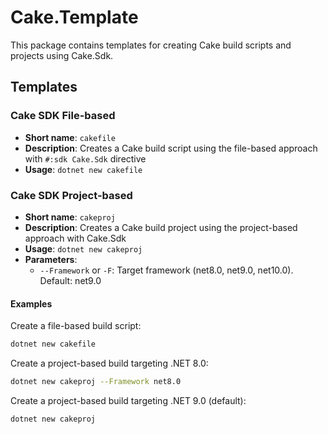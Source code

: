 # Cake.Template

This package contains templates for creating Cake build scripts and projects using Cake.Sdk.

## Templates

### Cake SDK File-based
- **Short name**: `cakefile`
- **Description**: Creates a Cake build script using the file-based approach with `#:sdk Cake.Sdk` directive
- **Usage**: `dotnet new cakefile`

### Cake SDK Project-based
- **Short name**: `cakeproj`
- **Description**: Creates a Cake build project using the project-based approach with Cake.Sdk
- **Usage**: `dotnet new cakeproj`
- **Parameters**:
  - `--Framework` or `-F`: Target framework (net8.0, net9.0, net10.0). Default: net9.0

#### Examples

Create a file-based build script:
```bash
dotnet new cakefile
```

Create a project-based build targeting .NET 8.0:
```bash
dotnet new cakeproj --Framework net8.0
```

Create a project-based build targeting .NET 9.0 (default):
```bash
dotnet new cakeproj
``` 
